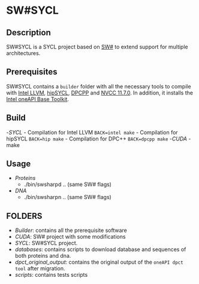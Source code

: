 # SW#SYCL

## Description
SW#SYCL is a SYCL project based on [SW#](http://https://github.com/mkorpar/swsharp/tree/master/swsharp "SW#") to extend support for multiple architectures.

## Prerequisites
SW#SYCL contains a `builder` folder with all the necessary tools to compile with [Intel LLVM](https://github.com/intel/llvm "Intel LLVM"), [hipSYCL](https://github.com/illuhad/hipSYCL "hipSYCL"), [DPCPP](https://www.intel.com/content/www/us/en/develop/documentation/oneapi-dpcpp-cpp-compiler-dev-guide-and-reference/top.html "DPCPP") and [NVCC 11.7.0](https://developer.nvidia.com/cuda-downloads "NVCC 11.7.0"). In addition, it installs the [Intel oneAPI Base Toolkit](https://www.intel.com/content/www/us/en/developer/tools/oneapi/toolkits.html#base-kit, "Intel oneAPI Base Toolkit").


## Build
-*SYCL*
	- Compilation for Intel LLVM `BACK=intel make`
	- Compilation for hipSYCL `BACK=hip make`
	- Compilation for DPC++ `BACK=dpcpp make`
-*CUDA*
	- make

## Usage
- *Proteins*
	- ./bin/swsharpd .. (same SW# flags)
- *DNA*
	- ./bin/swsharpn .. (same SW# flags)


## FOLDERS
- *Builder*: contains all the prerequisite software
- *CUDA*: SW# project with some modifications
- *SYCL*: SW#SYCL project.
- *databases*: contains scripts to download database and sequences of both proteins and dna.
- *dpct_original_output*: contains the original output of the `oneAPI dpct tool` after migration.
- *scripts*: contains tests scripts